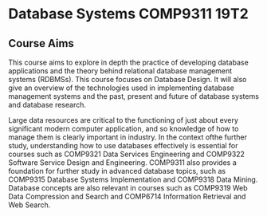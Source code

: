 # Database Systems COMP9311 19T2  

## Course Aims
This course aims to explore in depth the practice of developing database applications and the theory behind relational database management systems (RDBMSs). This course focuses on Database Design. It will also give an overview of the technologies used in implementing database management systems and the past, present and future of database systems and database research.  

Large data resources are critical to the functioning of just about every significant modern computer application, and so knowledge of how to manage them is clearly important in industry. In the context ofthe further study, understanding how to use databases effectively is essential for courses such as COMP9321 Data Services Engineering and COMP9322 Software Service Design and Engineering. COMP9311 also provides a foundation for further study in advanced database topics, such as COMP9315 Database Systems Implementation and COMP9318 Data Mining. Database concepts are also relevant in courses such as COMP9319 Web Data Compression and Search and COMP6714 Information Retrieval and Web Search.  

